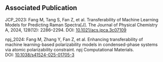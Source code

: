## Associated Publication

JCP_2023:
  Fang M, Tang S, Fan Z, et al. Transferability of Machine Learning Models for Predicting Raman Spectra[J]. The Journal of Physical Chemistry A, 2024, 128(12): 2286–2294.
  DOI: [10.1021/acs.jpca.3c07109](https://doi.org/10.1021/acs.jpca.3c07109)

npj_2024:
  Fang M, Zhang Y, Fan Z, et al. Enhancing transferability of machine learning-based polarizability models in condensed-phase systems via atomic polarizability constraint. npj Computational Materials.  
  DOI: [10.1038/s41524-025-01705-3](https://doi.org/10.1038/s41524-025-01705-3)

